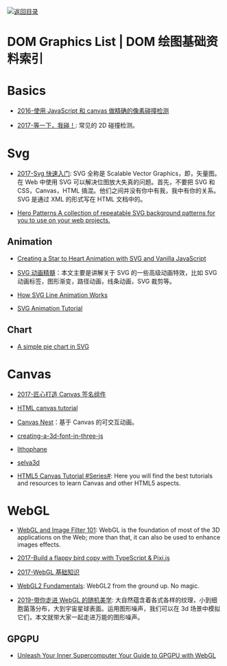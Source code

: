 [![返回目录](https://user-images.githubusercontent.com/5803001/38079637-ff0abcf0-3371-11e8-9b76-ad651620afc7.jpg)](https://github.com/wx-chevalier/Awesome-Lists)

# DOM Graphics List | DOM 绘图基础资料索引

# Basics

- [2016-使用 JavaScript 和 canvas 做精确的像素碰撞检测](https://www.cnblogs.com/nzbin/p/5720862.html)

- [2017-等一下，我碰！](https://github.com/JChehe/blog/issues/8): 常见的 2D 碰撞检测。

# Svg

- [2017-Svg 快速入门](https://www.villainhr.com/page/2017/04/17/SVG%20快速入门): SVG 全称是 Scalable Vector Graphics，即，矢量图。在 Web 中使用 SVG 可以解决位图放大失真的问题。首先，不要把 SVG 和 CSS，Canvas，HTML 搞混。他们之间并没有你中有我，我中有你的关系。SVG 是通过 XML 的形式写在 HTML 文档中的。

- [Hero Patterns A collection of repeatable SVG background patterns for you to use on your web projects.](http://www.heropatterns.com/#appearance-settings)

## Animation

- [Creating a Star to Heart Animation with SVG and Vanilla JavaScript](https://css-tricks.com/creating-star-heart-animation-svg-vanilla-javascript/)

- [SVG 动画精髓](https://parg.co/bNB)：本文主要是讲解关于 SVG 的一些高级动画特效，比如 SVG 动画标签，图形渐变，路径动画，线条动画，SVG 裁剪等。

- [How SVG Line Animation Works](https://css-tricks.com/svg-line-animation-works/)

- [SVG Animation Tutorial](https://theartificial.com/blog/2018/05/23/svg-animation.html)

## Chart

- [A simple pie chart in SVG](https://hackernoon.com/a-simple-pie-chart-in-svg-dbdd653b6936#.lcgrjbwnc)

# Canvas

- [2017-匠心打造 Canvas 签名组件](http://louiszhai.github.io/2017/07/07/canvas-draw/)

- [HTML canvas tutorial](https://skilled.co/html-canvas/)

- [Canvas Nest](http://git.hust.cc/canvas-nest.js/)：基于 Canvas 的可交互动画。

- [creating-a-3d-font-in-three-js](http://blog.andrewray.me/creating-a-3d-font-in-three-js/)

- [lithophane](http://3dp.rocks/lithophane/)

- [selva3d](http://app.selva3d.com/transform)

- [HTML5 Canvas Tutorial #Series#](https://www.html5canvastutorials.com/): Here you will find the best tutorials and resources to learn Canvas and other HTML5 aspects.

# WebGL

- [WebGL and Image Filter 101](https://parg.co/UvE): WebGL is the foundation of most of the 3D applications on the Web; more than that, it can also be used to enhance images effects.

- [2017-Build a flappy bird copy with TypeScript & Pixi.js](https://parg.co/Uv5)

- [2017-WebGL 基础知识](http://eux.baidu.com/blog/2017/11/832)

- [WebGL2 Fundamentals](https://webgl2fundamentals.org): WebGL2 from the ground up. No magic.

- [2019-带你走进 WebGL 的随机美学](https://mp.weixin.qq.com/s/cKhkfRjw9vJ5epBbesDaIw): 大自然蕴含着各式各样的纹理，小到细胞菌落分布，大到宇宙星球表面。运用图形噪声，我们可以在 3d 场景中模拟它们，本文就带大家一起走进万能的图形噪声。

## GPGPU

- [Unleash Your Inner Supercomputer Your Guide to GPGPU with WebGL](http://www.vizitsolutions.com/portfolio/webgl/gpgpu/index.html)
